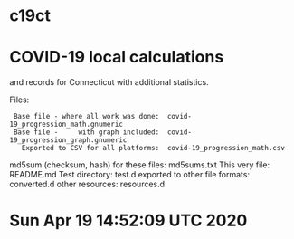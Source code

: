# c19ct

# COVID-19 local calculations

and records
for
  Connecticut
with
  additional statistics.

Files:

     Base file - where all work was done:  covid-19_progression_math.gnumeric
     Base file -     with graph included:  covid-19_progression_graph.gnumeric
       Exported to CSV for all platforms:  covid-19_progression_math.csv
 md5sum (checksum, hash) for these files:  md5sums.txt
                          This very file:  README.md
                          Test directory:  test.d
          exported to other file formats:  converted.d
                         other resources:  resources.d

# Sun Apr 19 14:52:09 UTC 2020
